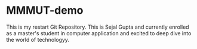 # MMMUT-demo
This is my restart Git Repository.
This is Sejal Gupta and currently enrolled as a master's student in computer application and excited to deep dive into the world of technologyy.
